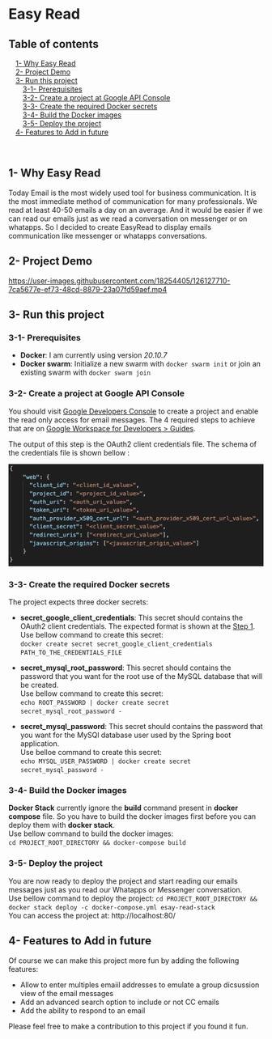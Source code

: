 # Easy Read
## Table of contents

&emsp;[1- Why Easy Read](#whyEasyRead)\
&emsp;[2- Project Demo](#projectDemo)\
&emsp;[3- Run this project](#runThisProject)\
&emsp;&emsp;[3-1- Prerequisites](#prerequisites)\
&emsp;&emsp;[3-2- Create a project at Google API Console](#step1)\
&emsp;&emsp;[3-3- Create the required Docker secrets](#step2)\
&emsp;&emsp;[3-4- Build the Docker images](#step3)\
&emsp;&emsp;[3-5- Deploy the project](#step4)\
&emsp;[4- Features to Add in future](#featuresToAdd)

<br />

## <a id="whyEasyRead">1- Why Easy Read</a>

Today Email is the most widely used tool for business communication. It is the most immediate method of communication for many professionals. We read at least 40-50 emails a day on an average. And it would be easier if we can read our emails just as we read a conversation on messenger or on whatapps. So I decided to create EasyRead to display emails communication like messenger or whatapps conversations.

## <a id="projectDemo">2- Project Demo</a>


https://user-images.githubusercontent.com/18254405/126127710-7ca5677e-ef73-48cd-8879-23a07fd59aef.mp4


## <a id="runThisProject">3- Run this project</a>
### <a id="prerequisites">3-1- Prerequisites</a>

 - **Docker**: I am currently using version *20.10.7*
 - **Docker swarm**: Initialize a new swarm with `docker swarm init` or join an existing swarm with `docker swarm join`

### <a id="step1">3-2- Create a project at Google API Console</a>
You should visit [Google Developers Console](https://console.developers.google.com/) to create a project and enable the read only access for email messages. The 4 required steps to achieve that are on [Google Workspace for Developers > Guides](https://developers.google.com/workspace/guides/getstarted-overview). 

The output of this step is the OAuth2 client credentials file. The schema of the credentials file is shown bellow : 

![OAuth2 client credentials schema](img/oauth2_client_credentials_schema.png)

### <a id="step2">3-3- Create the required Docker secrets</a>
The project expects three docker secrets: 

 - **secret_google_client_credentials**: This secret should contains the OAuth2 client credentials. The expected format is shown at the [Step 1](#step1). \
 Use bellow command to create this secret: \
 ` docker create secret secret_google_client_credentials PATH_TO_THE_CREDENTIALS_FILE `
 
 - **secret_mysql_root_password**: This secret should contains the password that you want for the root use of the MySQL database that will be created. \
 Use bellow command to create this secret: \
 `echo ROOT_PASSWORD | docker create secret secret_mysql_root_password -`

 - **secret_mysql_password**: This secret should contains the password that you want for the MySQl database user used by the Spring boot application. \
 Use belloe command to create this secret: \
 `echo MYSQL_USER_PASSWORD | docker create secret secret_mysql_password -`

### <a id="step3">3-4- Build the Docker images</a>
**Docker Stack** currently ignore the **build** command present in **docker compose** file. So you have to build the docker images first before you can deploy them with **docker stack**. \
Use bellow command to build the docker images: \
`cd PROJECT_ROOT_DIRECTORY && docker-compose build`

### <a id="step4">3-5- Deploy the project</a>
You are now ready to deploy the project and start reading our emails messages just as you read our Whatapps or Messenger conversation. \
Use bellow command to deploy the project: 
`cd PROJECT_ROOT_DIRECTORY && docker stack deploy -c docker-compose.yml esay-read-stack` \
You can access the project at: http://localhost:80/

## <a id="featuresToAdd">4- Features to Add in future</a>
Of course we can make this project more fun by adding the following features: 

 - Allow to enter multiples emaiil addresses to emulate a group dicsussion view of the email messages
 - Add an advanced search option to include or not CC emails
 - Add the ability to respond to an email

Please feel free to make a contribution to this project if you found it fun.
